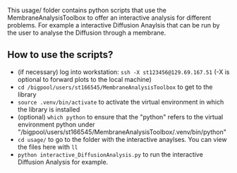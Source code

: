 This usage/ folder contains python scripts that use the MembraneAnalysisToolbox to offer an interactive analysis for different problems. For example a interactive Diffusion Anaylsis that can be run by the user to analyse the Diffusion through a membrane.

## How to use the scripts?
- (if necessary) log into workstation: `ssh -X st123456@129.69.167.51` (-X is optional to forward plots to the local machine)
- `cd /bigpool/users/st166545/MembraneAnalysisToolbox` to get to the library
- `source .venv/bin/activate` to activate the virtual environment in which the library is installed
- (optional) `which python` to ensure that the "python" refers to the virtual environment python under "/bigpool/users/st166545/MembraneAnalysisToolbox/.venv/bin/python"
- `cd usage/` to go to the folder with the interactive anaylses. You can view the files here with `ll`
- `python interactive_DiffusionAnalysis.py` to run the interactive Diffusion Analysis for example.
